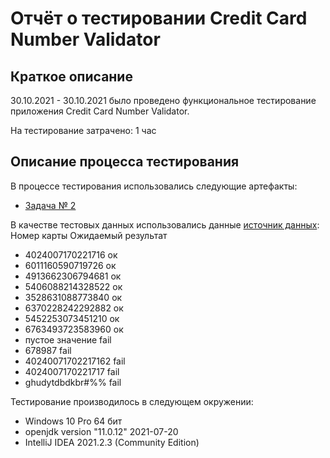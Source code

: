# Отчёт о тестировании Credit Card Number Validator

## Краткое описание

30.10.2021 - 30.10.2021 было проведено функциональное тестирование приложения Credit Card Number Validator.

На тестирование затрачено: 1 час


## Описание процесса тестирования

В процессе тестирования использовались следующие артефакты:
* [Задача № 2](https://github.com/netology-code/javaqa-homeworks/blob/master/intro/MERGED.md) 

В качестве тестовых данных использовались данные [источник данных](https://www.freeformatter.com/credit-card-number-generator-validator.html):
  Номер карты               Ожидаемый результат
* 4024007170221716            ок
* 6011160590719726            ок
* 4913662306794681            ок
* 5406088214328522            ок
* 3528631088773840            ок
* 6370228242292882            ок
* 5452253073451210            ок
* 6763493723583960            ок
* пустое значение             fail
* 678987                      fail
* 40240071702217162           fail
* 4024007170221717            fail
* ghudytdbdkbr#%%             fail



Тестирование производилось в следующем окружении:
* Windows 10 Pro 64 бит
* openjdk version "11.0.12" 2021-07-20
* IntelliJ IDEA 2021.2.3 (Community Edition)
